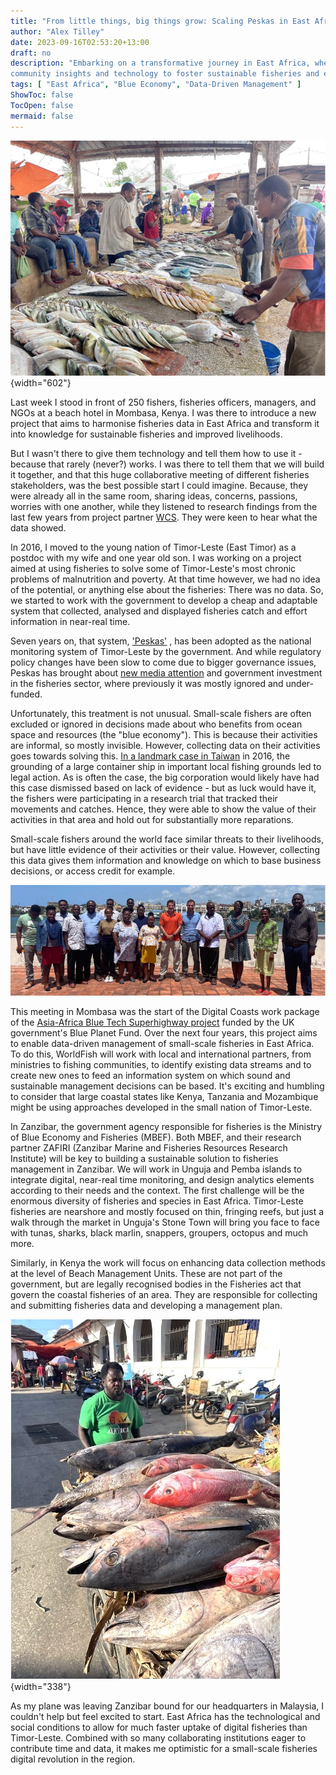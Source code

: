 ```yaml
---
title: "From little things, big things grow: Scaling Peskas in East Africa""
author: "Alex Tilley"
date: 2023-09-16T02:53:20+13:00
draft: no
description: "Embarking on a transformative journey in East Africa, where Peskas leverages
community insights and technology to foster sustainable fisheries and enhance livelihoods"
tags: [ "East Africa", "Blue Economy", "Data-Driven Management" ] 
ShowToc: false
TocOpen: false
mermaid: false
---
```


![](images/fish_market.jpg){width="602"}

Last week I stood in front of 250 fishers, fisheries officers, managers, and NGOs at a beach hotel in Mombasa, Kenya. I was there to introduce a new project that aims to harmonise fisheries data in East Africa and transform it into knowledge for sustainable fisheries and improved livelihoods.

But I wasn't there to give them technology and tell them how to use it - because that rarely (never?) works. I was there to tell them that we will build it together, and that this huge collaborative meeting of different fisheries stakeholders, was the best possible start I could imagine. Because, they were already all in the same room, sharing ideas, concerns, passions, worries with one another, while they listened to research findings from the last few years from project partner [WCS](https://www.wcs.org/our-work/solutions/oceans-and-fisheries). They were keen to hear what the data showed.

In 2016, I moved to the young nation of Timor-Leste (East Timor) as a postdoc with my wife and one year old son. I was working on a project aimed at using fisheries to solve some of Timor-Leste's most chronic problems of malnutrition and poverty. At that time however, we had no idea of the potential, or anything else about the fisheries: There was no data. So, we started to work with the government to develop a cheap and adaptable system that collected, analysed and displayed fisheries catch and effort information in near-real time.

Seven years on, that system, ['Peskas'](https://timor.peskas.org/) , has been adopted as the national monitoring system of Timor-Leste by the government. And while regulatory policy changes have been slow to come due to bigger governance issues, Peskas has brought about [new media attention](https://tatoli.tl/2019/07/19/timor-leste-lansa-sistema-monitorizasaun-peska-dahuluk-iha-mundu/) and government investment in the fisheries sector, where previously it was mostly ignored and under-funded.

Unfortunately, this treatment is not unusual. Small-scale fishers are often excluded or ignored in decisions made about who benefits from ocean space and resources (the "blue economy"). This is because their activities are informal, so mostly invisible. However, collecting data on their activities goes towards solving this. [In a landmark case in Taiwan](https://www.taipeitimes.com/News/taiwan/archives/2018/02/06/2003687161) in 2016, the grounding of a large container ship in important local fishing grounds led to legal action. As is often the case, the big corporation would likely have had this case dismissed based on lack of evidence - but as luck would have it, the fishers were participating in a research trial that tracked their movements and catches. Hence, they were able to show the value of their activities in that area and hold out for substantially more reparations.

Small-scale fishers around the world face similar threats to their livelihoods, but have little evidence of their activities or their value. However, collecting this data gives them information and knowledge on which to base business decisions, or access credit for example.

![](images/KMFRI.jpg)

This meeting in Mombasa was the start of the Digital Coasts work package of the [Asia-Africa Blue Tech Superhighway project](https://worldfishcenter.org/project/asia-africa-bluetech-superhighway) funded by the UK government's Blue Planet Fund. Over the next four years, this project aims to enable data-driven management of small-scale fisheries in East Africa. To do this, WorldFish will work with local and international partners, from ministries to fishing communities, to identify existing data streams and to create new ones to feed an information system on which sound and sustainable management decisions can be based. It's exciting and humbling to consider that large coastal states like Kenya, Tanzania and Mozambique might be using approaches developed in the small nation of Timor-Leste.

In Zanzibar, the government agency responsible for fisheries is the Ministry of Blue Economy and Fisheries (MBEF). Both MBEF, and their research partner ZAFIRI (Zanzibar Marine and Fisheries Resources Research Institute) will be key to building a sustainable solution to fisheries management in Zanzibar. We will work in Unguja and Pemba islands to integrate digital, near-real time monitoring, and design analytics elements according to their needs and the context. The first challenge will be the enormous diversity of fisheries and species in East Africa. Timor-Leste fisheries are nearshore and mostly focused on thin, fringing reefs, but just a walk through the market in Unguja's Stone Town will bring you face to face with tunas, sharks, black marlin, snappers, groupers, octopus and much more.

Similarly, in Kenya the work will focus on enhancing data collection methods at the level of Beach Management Units. These are not part of the government, but are legally recognised bodies in the Fisheries act that govern the coastal fisheries of an area. They are responsible for collecting and submitting fisheries data and developing a management plan.

![](images/trader_zanzibar.jpg){width="338"}

As my plane was leaving Zanzibar bound for our headquarters in Malaysia, I couldn't help but feel excited to start. East Africa has the technological and social conditions to allow for much faster uptake of digital fisheries than Timor-Leste. Combined with so many collaborating institutions eager to contribute time and data, it makes me optimistic for a small-scale fisheries digital revolution in the region.
